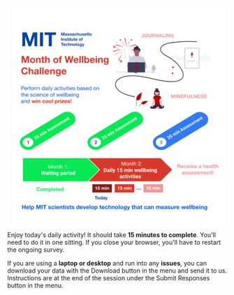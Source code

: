 

<img src="https://raw.githubusercontent.com/danielmlow/WellBeingStudy_daily/master/protocol/wellbeing_logo_daily.svg" alt="drawing" width="500"/>  

Enjoy today's daily activity! It should take **15 minutes to complete**. You'll need to do it in one sitting. If you close your browser, you'll have to restart the ongoing survey.

If you are using a **laptop or desktop** and run into any **issues**, you can download your data with the Download button in the menu and send it to us. Instructions are at the end of the session under the Submit Responses button in the menu.



